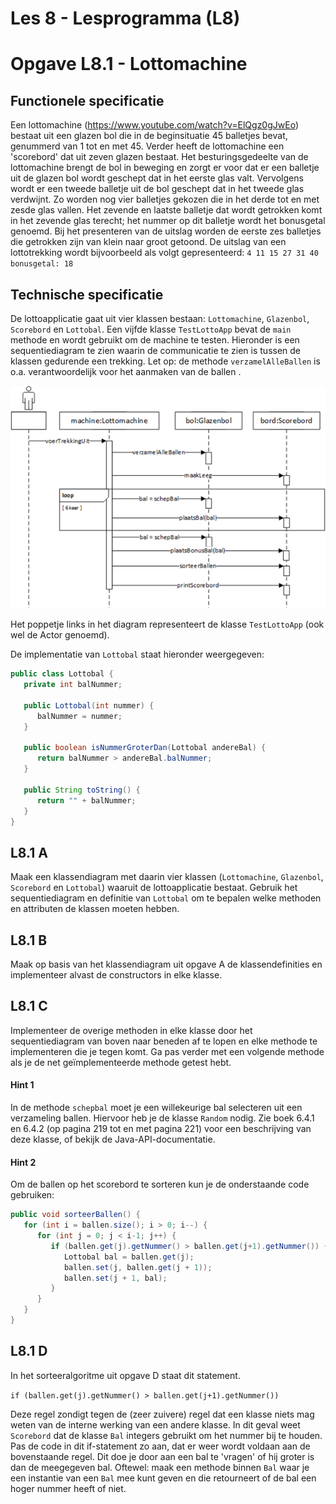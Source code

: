 Les 8 - Lesprogramma (L8)
===

# Opgave L8.1 - Lottomachine

## Functionele specificatie

Een lottomachine (<https://www.youtube.com/watch?v=ElQgz0gJwEo>) bestaat uit een glazen bol die in de beginsituatie 45 balletjes bevat, genummerd van 1 tot en met 45. Verder heeft de lottomachine een \'scorebord\' dat uit zeven glazen bestaat. Het besturingsgedeelte van de lottomachine brengt de bol in beweging en zorgt er voor dat er een balletje uit de glazen bol wordt geschept dat in het eerste glas valt. Vervolgens wordt er een tweede balletje uit de bol geschept dat in het tweede glas verdwijnt. Zo worden nog vier balletjes gekozen die in het derde tot en met zesde glas vallen. Het zevende en laatste balletje dat wordt getrokken komt in het zevende glas terecht; het nummer op dit balletje wordt het bonusgetal genoemd. Bij het presenteren van de uitslag worden de eerste zes balletjes die getrokken zijn van klein naar groot getoond.
De uitslag van een lottotrekking wordt bijvoorbeeld als volgt gepresenteerd: 
`4 11 15 27 31 40 bonusgetal: 18`

## Technische specificatie

De lottoapplicatie gaat uit vier klassen bestaan: `Lottomachine`, `Glazenbol`, `Scorebord` en `Lottobal`. Een vijfde klasse `TestLottoApp` bevat de `main` methode en wordt gebruikt om de machine te testen.
Hieronder is een sequentiediagram te zien waarin de communicatie te zien is tussen de klassen gedurende een trekking. Let op: de methode `verzamelAlleBallen` is o.a. verantwoordelijk voor het aanmaken van de ballen .

![lottomachineSD](images/LottomachineSD.png)

Het poppetje links in het diagram representeert de klasse `TestLottoApp` (ook wel de Actor genoemd).

De implementatie van `Lottobal` staat hieronder weergegeven:

```java
public class Lottobal {
   private int balNummer;
   
   public Lottobal(int nummer) {
      balNummer = nummer;
   }

   public boolean isNummerGroterDan(Lottobal andereBal) {
      return balNummer > andereBal.balNummer;
   }

   public String toString() {
      return "" + balNummer;
   }
}
``` 

## L8.1 A

Maak een klassendiagram met daarin vier klassen (`Lottomachine`, `Glazenbol`, `Scorebord` en `Lottobal`) waaruit de lottoapplicatie bestaat. Gebruik het sequentiediagram en definitie van `Lottobal` om te bepalen welke methoden en attributen de klassen moeten hebben.

## L8.1 B

Maak op basis van het klassendiagram uit opgave A de klassendefinities en implementeer alvast de constructors in elke klasse.

## L8.1 C

Implementeer de overige methoden in elke klasse door het sequentiediagram van boven naar beneden af te lopen en elke methode te implementeren die je tegen komt.
Ga pas verder met een volgende methode als je de net geïmplementeerde methode getest hebt.

#### Hint 1

In de methode `schepbal` moet je een willekeurige bal selecteren uit een verzameling ballen. Hiervoor heb je de klasse `Random` nodig. Zie boek 6.4.1 en 6.4.2 (op pagina 219 tot en met pagina 221) voor een beschrijving van deze klasse, of bekijk de Java-API-documentatie.

#### Hint 2

Om de ballen op het scorebord te sorteren kun je de onderstaande code gebruiken:
```java
public void sorteerBallen() {
   for (int i = ballen.size(); i > 0; i--) {
      for (int j = 0; j < i-1; j++) {
         if (ballen.get(j).getNummer() > ballen.get(j+1).getNummer()) {
            Lottobal bal = ballen.get(j);
            ballen.set(j, ballen.get(j + 1));
            ballen.set(j + 1, bal);
         }
      }
   }
}
```

## L8.1 D

In het sorteeralgoritme uit opgave D staat dit statement.

```if (ballen.get(j).getNummer() > ballen.get(j+1).getNummer())```

Deze regel zondigt tegen de (zeer zuivere) regel dat een klasse niets mag weten van de interne werking van een andere klasse. In dit geval weet `Scorebord` dat de klasse `Bal` integers gebruikt om het nummer bij te houden.
Pas de code in dit if-statement zo aan, dat er weer wordt voldaan aan de bovenstaande regel. Dit doe je door aan een bal te 'vragen' of hij groter is dan de meegegeven bal. Oftewel: maak een methode binnen `Bal` waar je een instantie van een `Bal` mee kunt geven en die retourneert of de bal een hoger nummer heeft of niet.